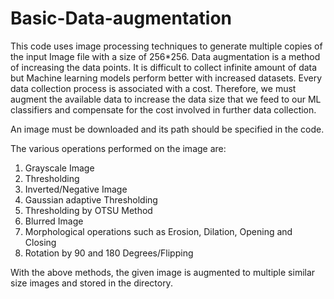 # Basic-Data-augmentation

This code uses image processing techniques to generate multiple copies of the input Image file with a size of 256*256.
Data augmentation is a method of increasing the data points. It is difficult to collect infinite amount of data but Machine learning models perform better with increased datasets. Every data collection process is associated with a cost. Therefore, we must augment the available data to increase the data size that we feed to our ML classifiers and compensate for the cost involved in further data collection.

An image must be downloaded and its path should be specified in the code.

The various operations performed on the image are:
1) Grayscale Image
2) Thresholding
3) Inverted/Negative Image
4) Gaussian adaptive Thresholding
5) Thresholding by OTSU Method
6) Blurred Image
7) Morphological operations such as Erosion, Dilation, Opening and Closing
8) Rotation by 90 and 180 Degrees/Flipping

With the above methods, the given image is augmented to multiple similar size images and stored in the directory.
